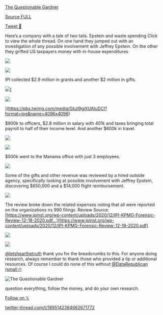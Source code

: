 [The Questionable Gardner](https://x.com/Keech74L "The Questionable Gardner")

[Source FULL](https://twitter-thread.com/t/1895142384662671772)

[Tweet 🧵](https://x.com/Keech74L/status/1895142384662671772)

Here’s a company with a tale of two tails. Epstein and waste spending Click to view the whole thread. 
On one hand they jumped out with an investigation of any possible involvement with Jeffrey Epstein. On the other they grifted US taxpayers money with in-house expenditures


[![](https://pbs.twimg.com/media/Gkzl9HXXsAAht-8.jpg)](https://pbs.twimg.com/media/Gkzl9HXXsAAht-8?format=jpg&name=4096x4096)

[![](https://pbs.twimg.com/media/Gkzl9HYWkAAVzn4.jpg)](https://pbs.twimg.com/media/Gkzl9HYWkAAVzn4?format=jpg&name=4096x4096)

IPI collected $2.9 million in grants and another $2 million in gifts.

[![](https://pbs.twimg.com/media/Gkzl9gkXAAEVbAC.jpg)](https://pbs.twimg.com/media/Gkzl9gkXAAEVbAC?format=jpg&name=4096x4096)[

![](https://pbs.twimg.com/media/Gkzl9gjXUAIuDCl.jpg)

](https://pbs.twimg.com/media/Gkzl9gjXUAIuDCl?format=jpg&name=4096x4096)

$900k to officers, $2.8 million in salary with 401k and taxes bringing total payroll to half of their income level. And another $600k in travel.

[![](https://pbs.twimg.com/media/Gkzl9x1WkAAN9Bq.jpg)](https://pbs.twimg.com/media/Gkzl9x1WkAAN9Bq?format=jpg&name=4096x4096)

[![](https://pbs.twimg.com/media/Gkzl9x0WYAACiVn.jpg)](https://pbs.twimg.com/media/Gkzl9x0WYAACiVn?format=jpg&name=4096x4096)

$500k went to the Manama office with just 3 employees.

[![](https://pbs.twimg.com/media/Gkzl-IPXwAENmOu.jpg)](https://pbs.twimg.com/media/Gkzl-IPXwAENmOu?format=jpg&name=4096x4096)

Some of the gifts and other revenue was reviewed by a hired outside agency, specifically looking at possible involvement with Jeffrey Epstein, discovering $650,000 and a $14,000 flight reimbursement.

[![](https://pbs.twimg.com/media/Gkzl-ZyWAAAaite.jpg)](https://pbs.twimg.com/media/Gkzl-ZyWAAAaite?format=jpg&name=4096x4096)

The review broke down the related expenses noting that all were reported on the organizations irs 990 filings. Review Source: [https://www.ipinst.org/wp-content/uploads/2020/12/IPI-KPMG-Forensic-Review-12-18-2020.pdf…](https://www.ipinst.org/wp-content/uploads/2020/12/IPI-KPMG-Forensic-Review-12-18-2020.pdf)

[![](https://pbs.twimg.com/media/Gkzl-77WwAAIM_A.jpg)](https://pbs.twimg.com/media/Gkzl-77WwAAIM_A?format=jpg&name=4096x4096)

[![](https://pbs.twimg.com/media/Gkzl-74WwAAIdAi.jpg)](https://pbs.twimg.com/media/Gkzl-74WwAAIdAi?format=jpg&name=4096x4096)

[@letshearthetruth](https://x.com/letshearthetru "letshearthetruth") thank you for the breadcrumbs to this. For anyone doing research, always remember to thank those who provided a tip or additional resources. Of course I could do none of this without [@DataRepublican (small r)](https://x.com/DataRepublican "DataRepublican (small r)")

![The Questionable Gardner](https://pbs.twimg.com/profile_images/1865326596426551296/D-de5Zbv_400x400.jpg)


question everything, follow the money, and do your own research.

[Follow on 𝕏](https://x.com/Keech74L)

[twitter-thread.com/t/1895142384662671772](https://twitter-thread.com/t/1895142384662671772)
